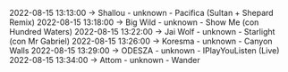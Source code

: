 2022-08-15 13:13:00 -> Shallou - unknown - Pacifica (Sultan + Shepard Remix)
2022-08-15 13:18:00 -> Big Wild - unknown - Show Me (con Hundred Waters)
2022-08-15 13:22:00 -> Jai Wolf - unknown - Starlight (con Mr Gabriel)
2022-08-15 13:26:00 -> Koresma - unknown - Canyon Walls
2022-08-15 13:29:00 -> ODESZA - unknown - IPlayYouListen (Live)
2022-08-15 13:34:00 -> Attom - unknown - Wander
